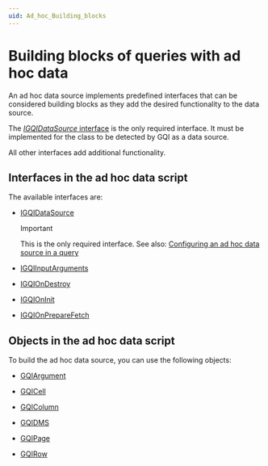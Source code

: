 ```yaml
---
uid: Ad_hoc_Building_blocks
---
```


# Building blocks of queries with ad hoc data

An ad hoc data source implements predefined interfaces that can be considered building blocks as they add the desired functionality to the data source.

The [*IGQIDataSource* interface](xref:IGQIDataSource) is the only required interface. It must be implemented for the class to be detected by GQI as a data source.

All other interfaces add additional functionality.

## Interfaces in the ad hoc data script

The available interfaces are:

- [IGQIDataSource](xref:IGQIDataSource)

  > [!IMPORTANT]
  > This is the only required interface. See also: [Configuring an ad hoc data source in a query](xref:Configuring_an_ad_hoc_data_source_in_a_query)

- [IGQIInputArguments](xref:IGQIInputArguments)

- [IGQIOnDestroy](xref:IGQIOnDestroy)

- [IGQIOnInit](xref:IGQIOnInit)

- [IGQIOnPrepareFetch](xref:IGQIOnPrepareFetch)

## Objects in the ad hoc data script

To build the ad hoc data source, you can use the following objects:

- [GQIArgument](xref:GQIArgument)

- [GQICell](xref:GQICell)

- [GQIColumn](xref:GQIColumn)

- [GQIDMS](xref:GQIDMS)

- [GQIPage](xref:GQIPage)

- [GQIRow](xref:GQIRow)
